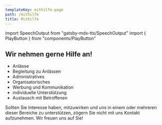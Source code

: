```yaml
---
templateKey: mithilfe-page
path: /mithilfe
title: Mithilfe
---
```

import SpeechOutput from "gatsby-mdx-tts/SpeechOutput"
import { PlayButton } from "components/PlayButton"

<SpeechOutput id="ueberuns-page-teil2" customPlayButton={PlayButton}>

## W﻿ir nehmen gerne Hilfe an!

* A﻿nlässe 
* B﻿egleitung zu Anlässen
* A﻿dministratives 
* Organisatorisches
* Werbung und Kommunikation
* individuelle Unterstützung
* Austausch mit Betroffenen

Sollten Sie Interesse haben, mitzuwirken und uns in einem oder mehreren dieser Bereiche zu unterstützen, zögern Sie nicht mit uns Kontakt aufzunehmen. Wir freuen uns auf Sie! 

</SpeechOutput>